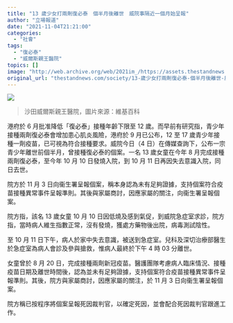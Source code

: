 ```yaml
---
title: "13 歲少女打兩劑復必泰　個半月後離世　威院事隔近一個月始呈報"
author: "立場報道"
date: "2021-11-04T21:21:00"
categories:
  - "社會"
tags:
  - "復必泰"
  - "威爾斯親王醫院"
topics: []
image: "http://web.archive.org/web/2021im_/https://assets.thestandnews.com/media/photos/HK_Prince_of_Wales_Hospital_iORcp.png"
original_url: "thestandnews.com/society/13-歲少女打兩劑復必泰-個半月後離世-威院事隔近一個月始呈報"
---
```

![](http://web.archive.org/web/2021im_/https://assets.thestandnews.com/media/photos/HK_Prince_of_Wales_Hospital_iORcp.png)
> 沙田威爾斯親王醫院，圖片來源：維基百科

港府於 6 月批准降低「復必泰」接種年齡下限至 12 歲。而早前有研究指，青少年接種兩劑復必泰會增加患心肌炎風險，港府於 9 月已公布，12 至 17 歲青少年接種一劑疫苗，已可視為符合接種要求。威院今日（4 日）在傳媒查詢下，公布一宗青少年離世前個半月，曾接種復必泰的個案。一名 13 歲女童在今年 8 月完成接種兩劑復必泰，至今年 10 月 10 日發燒入院，到 10 月 11 日再因失去意識入院，同日去世。

院方於 11 月 3 日向衞生署呈報個案，稱本身認為未有足夠證據，支持個案符合疫苗接種異常事件呈報準則。其後與家屬商討，因應家屬的關注，向衞生署呈報個案。

院方指，該名 13 歲女童 10 月 10 日因低燒及感到氣促，到威院急症室求診，院方指，當時病人維生指數正常，沒有發燒，獲處方藥物後出院，病毒測試陰性。

至 10 月 11 日下午，病人於家中失去意識，被送到急症室。兒科及深切治療部醫生於急症室為病人會診及參與搶救，惟病人最終於下午 4 時 03 分離世。

女童曾於 8 月 20 日，完成接種兩劑新冠疫苗。醫護團隊考慮病人臨床情況、接種疫苗日期及離世時間後，認為並未有足夠證據，支持個案符合疫苗接種異常事件呈報準則。其後，院方與家屬商討，因應家屬的關注，於 11 月 3 日向衞生署呈報個案。

院方稱已按程序將個案呈報死因裁判官，以確定死因，並會配合死因裁判官跟進工作。